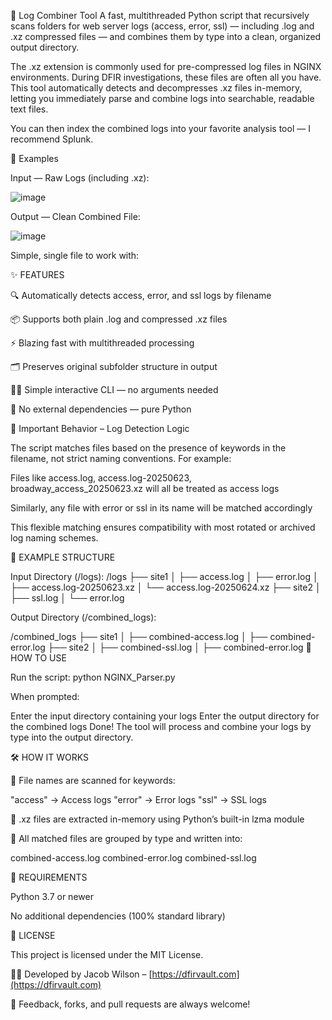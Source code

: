 🧰 Log Combiner Tool
A fast, multithreaded Python script that recursively scans folders for web server logs (access, error, ssl) — including .log and .xz compressed files — and combines them by type into a clean, organized output directory.

The .xz extension is commonly used for pre-compressed log files in NGINX environments. During DFIR investigations, these files are often all you have. This tool automatically detects and decompresses .xz files in-memory, letting you immediately parse and combine logs into searchable, readable text files.

You can then index the combined logs into your favorite analysis tool — I recommend Splunk.

📸 Examples

Input — Raw Logs (including .xz):

![image](https://github.com/user-attachments/assets/b8fbd9e0-46ac-4bd4-bc86-08d6f035a3ad)


Output — Clean Combined File:

![image](https://github.com/user-attachments/assets/63cdee57-b418-44b7-9ea6-5b9d001f4c28)


Simple, single file to work with:


✨ FEATURES

🔍 Automatically detects access, error, and ssl logs by filename

📦 Supports both plain .log and compressed .xz files

⚡ Blazing fast with multithreaded processing

🗂️ Preserves original subfolder structure in output

🧑‍💻 Simple interactive CLI — no arguments needed

🧱 No external dependencies — pure Python

📌 Important Behavior – Log Detection Logic

The script matches files based on the presence of keywords in the filename, not strict naming conventions. For example:

Files like access.log, access.log-20250623, broadway_access_20250623.xz will all be treated as access logs

Similarly, any file with error or ssl in its name will be matched accordingly

This flexible matching ensures compatibility with most rotated or archived log naming schemes.

📂 EXAMPLE STRUCTURE

Input Directory (/logs):
/logs
├── site1
│   ├── access.log
│   ├── error.log
│   ├── access.log-20250623.xz
│   └── access.log-20250624.xz
├── site2
│   ├── ssl.log
│   └── error.log

Output Directory (/combined_logs):

/combined_logs
├── site1
│   ├── combined-access.log
│   ├── combined-error.log
├── site2
│   ├── combined-ssl.log
│   ├── combined-error.log
🚀 HOW TO USE

Run the script:
python NGINX_Parser.py

When prompted:

Enter the input directory containing your logs
Enter the output directory for the combined logs
Done! The tool will process and combine your logs by type into the output directory.

🛠️ HOW IT WORKS

📛 File names are scanned for keywords:

"access" → Access logs
"error" → Error logs
"ssl" → SSL logs

🧩 .xz files are extracted in-memory using Python’s built-in lzma module

📝 All matched files are grouped by type and written into:

combined-access.log
combined-error.log
combined-ssl.log

🧪 REQUIREMENTS

Python 3.7 or newer

No additional dependencies (100% standard library)

📄 LICENSE

This project is licensed under the MIT License.

👨‍💻 Developed by Jacob Wilson – [https://dfirvault.com](https://dfirvault.com)

💬 Feedback, forks, and pull requests are always welcome!


